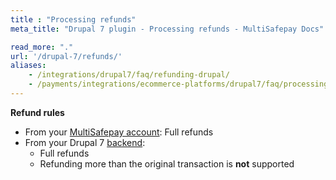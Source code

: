 ```yaml
---
title : "Processing refunds"
meta_title: "Drupal 7 plugin - Processing refunds - MultiSafepay Docs"

read_more: "."
url: '/drupal-7/refunds/'
aliases: 
    - /integrations/drupal7/faq/refunding-drupal/
    - /payments/integrations/ecommerce-platforms/drupal7/faq/processing-refunds/
---
```

**Refund rules**  

- From your [MultiSafepay account](/account/multisafepay-account/processing-refunds/): Full refunds 
- From your Drupal 7 [backend](/glossaries/multisafepay-glossary/#backend):  
    - Full refunds 
    - Refunding more than the original transaction is **not** supported
